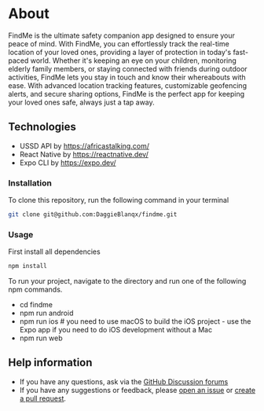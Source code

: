 # About

FindMe is the ultimate safety companion app designed to ensure your peace of mind. With FindMe, you can effortlessly track the real-time location of your loved ones, providing a layer of protection in today's fast-paced world. Whether it's keeping an eye on your children, monitoring elderly family members, or staying connected with friends during outdoor activities, FindMe lets you stay in touch and know their whereabouts with ease. With advanced location tracking features, customizable geofencing alerts, and secure sharing options, FindMe is the perfect app for keeping your loved ones safe, always just a tap away.


## Technologies
- USSD API by https://africastalking.com/
- React Native by https://reactnative.dev/
- Expo CLI by https://expo.dev/

### Installation
To clone this repository, run the following command in your terminal
```bash
git clone git@github.com:DaggieBlanqx/findme.git
```

### Usage

First install all dependencies
```bash
npm install
```

To run your project, navigate to the directory and run one of the following npm commands.

-   cd findme
-   npm run android
-   npm run ios # you need to use macOS to build the iOS project - use the Expo app if you need to do iOS development without a Mac
-   npm run web


## Help information

-   If you have any questions, ask via the [GitHub Discussion forums](https://github.com/DaggieBlanqx/findme/discussions)
-   If you have any suggestions or feedback, please [open an issue](https://github.com/DaggieBlanqx/findme/issues) or [create a pull request](https://github.com/DaggieBlanqx/findme/pulls).

